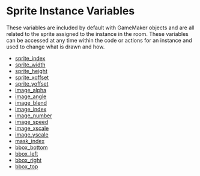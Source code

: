 # Sprite Instance Variables

These variables are included by default with GameMaker objects and are
all related to the sprite assigned to the instance in the room. These
variables can be accessed at any time within the code or actions for an
instance and used to change what is drawn and how.

-   [sprite_index](sprite_index)
-   [sprite_width](sprite_width)
-   [sprite_height](sprite_height)
-   [sprite_xoffset](sprite_xoffset)
-   [sprite_yoffset](sprite_yoffset)
-   [image_alpha](image_alpha)
-   [image_angle](image_angle)
-   [image_blend](image_blend)
-   [image_index](image_index)
-   [image_number](image_number)
-   [image_speed](image_speed)
-   [image_xscale](image_xscale)
-   [image_yscale](image_yscale)
-   [mask_index](mask_index)
-   [bbox_bottom](bbox_bottom)
-   [bbox_left](bbox_left)
-   [bbox_right](bbox_right)
-   [bbox_top](bbox_top)

